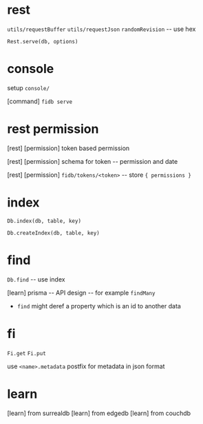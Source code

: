 # rest

`utils/requestBuffer`
`utils/requestJson`
`randomRevision` -- use hex

`Rest.serve(db, options)`

# console

setup `console/`

[command] `fidb serve`

# rest permission

[rest] [permission] token based permission

[rest] [permission] schema for token -- permission and date

[rest] [permission] `fidb/tokens/<token>` -- store `{ permissions }`

# index

`Db.index(db, table, key)`

`Db.createIndex(db, table, key)`

# find

`Db.find` -- use index

[learn] prisma -- API design -- for example `findMany`

- `find` might deref a property which is an id to another data

# fi

`Fi.get`
`Fi.put`

use `<name>.metadata` postfix for metadata in json format

# learn

[learn] from surrealdb
[learn] from edgedb
[learn] from couchdb
